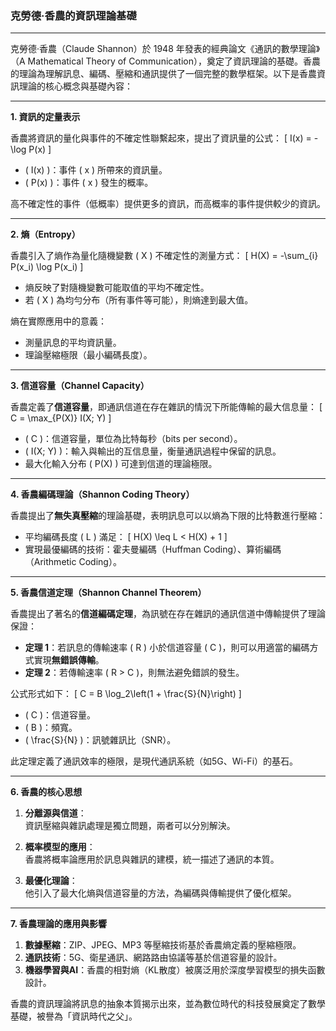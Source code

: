 ### 克勞德·香農的資訊理論基礎

---

克勞德·香農（Claude Shannon）於 1948 年發表的經典論文《通訊的數學理論》（A Mathematical Theory of Communication），奠定了資訊理論的基礎。香農的理論為理解訊息、編碼、壓縮和通訊提供了一個完整的數學框架。以下是香農資訊理論的核心概念與基礎內容：

---

**1. 資訊的定量表示**  

香農將資訊的量化與事件的不確定性聯繫起來，提出了資訊量的公式：
\[
I(x) = -\log P(x)
\]
- \( I(x) \)：事件 \( x \) 所帶來的資訊量。
- \( P(x) \)：事件 \( x \) 發生的概率。

高不確定性的事件（低概率）提供更多的資訊，而高概率的事件提供較少的資訊。

---

**2. 熵（Entropy）**  

香農引入了熵作為量化隨機變數 \( X \) 不確定性的測量方式：
\[
H(X) = -\sum_{i} P(x_i) \log P(x_i)
\]
- 熵反映了對隨機變數可能取值的平均不確定性。
- 若 \( X \) 為均勻分布（所有事件等可能），則熵達到最大值。

熵在實際應用中的意義：
- 測量訊息的平均資訊量。
- 理論壓縮極限（最小編碼長度）。

---

**3. 信道容量（Channel Capacity）**  

香農定義了**信道容量**，即通訊信道在存在雜訊的情況下所能傳輸的最大信息量：
\[
C = \max_{P(X)} I(X; Y)
\]
- \( C \)：信道容量，單位為比特每秒（bits per second）。
- \( I(X; Y) \)：輸入與輸出的互信息量，衡量通訊過程中保留的訊息。
- 最大化輸入分布 \( P(X) \) 可達到信道的理論極限。

---

**4. 香農編碼理論（Shannon Coding Theory）**  

香農提出了**無失真壓縮**的理論基礎，表明訊息可以以熵為下限的比特數進行壓縮：
- 平均編碼長度 \( L \) 滿足：
  \[
  H(X) \leq L < H(X) + 1
  \]
- 實現最優編碼的技術：霍夫曼編碼（Huffman Coding）、算術編碼（Arithmetic Coding）。

---

**5. 香農信道定理（Shannon Channel Theorem）**  

香農提出了著名的**信道編碼定理**，為訊號在存在雜訊的通訊信道中傳輸提供了理論保證：
- **定理 1**：若訊息的傳輸速率 \( R \) 小於信道容量 \( C \)，則可以用適當的編碼方式實現**無錯誤傳輸**。
- **定理 2**：若傳輸速率 \( R > C \)，則無法避免錯誤的發生。

公式形式如下：
\[
C = B \log_2\left(1 + \frac{S}{N}\right)
\]
- \( C \)：信道容量。
- \( B \)：頻寬。
- \( \frac{S}{N} \)：訊號雜訊比（SNR）。

此定理定義了通訊效率的極限，是現代通訊系統（如5G、Wi-Fi）的基石。

---

**6. 香農的核心思想**  

1. **分離源與信道**：  
   資訊壓縮與雜訊處理是獨立問題，兩者可以分別解決。
   
2. **概率模型的應用**：  
   香農將概率論應用於訊息與雜訊的建模，統一描述了通訊的本質。

3. **最優化理論**：  
   他引入了最大化熵與信道容量的方法，為編碼與傳輸提供了優化框架。

---

**7. 香農理論的應用與影響**  

1. **數據壓縮**：ZIP、JPEG、MP3 等壓縮技術基於香農熵定義的壓縮極限。
2. **通訊技術**：5G、衛星通訊、網路路由協議等基於信道容量的設計。
3. **機器學習與AI**：香農的相對熵（KL散度）被廣泛用於深度學習模型的損失函數設計。

香農的資訊理論將訊息的抽象本質揭示出來，並為數位時代的科技發展奠定了數學基礎，被譽為「資訊時代之父」。
